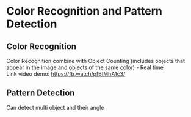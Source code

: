 # Color Recognition and Pattern Detection
 
## **Color Recognition**
Color Recognition combine with Object Counting (includes objects that appear in the image and objects of the same color) - Real time \
Link video demo: https://fb.watch/pfBIMhA1c3/

## **Pattern Detection**
Can detect multi object and their angle
